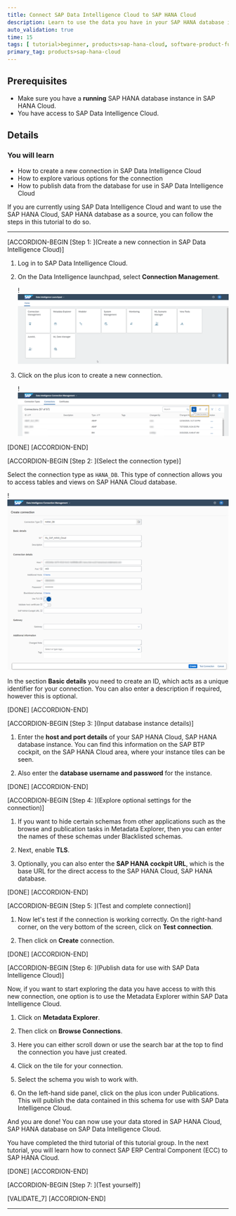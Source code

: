 ```yaml
---
title: Connect SAP Data Intelligence Cloud to SAP HANA Cloud
description: Learn to use the data you have in your SAP HANA database in SAP HANA Cloud, by connecting it with SAP Data Intelligence Cloud.
auto_validation: true
time: 15
tags: [ tutorial>beginner, products>sap-hana-cloud, software-product-function>sap-hana-cloud\,-sap-hana-database, products>sap-data-intelligence]
primary_tag: products>sap-hana-cloud
---
```


## Prerequisites
- Make sure you have a **running** SAP HANA database instance in SAP HANA Cloud.
- You have access to SAP Data Intelligence Cloud.


## Details
### You will learn
- How to create a new connection in SAP Data Intelligence Cloud
- How to explore various options for the connection
- How to publish data from the database for use in SAP Data Intelligence Cloud


If you are currently using SAP Data Intelligence Cloud and want to use the SAP HANA Cloud, SAP HANA database as a source, you can follow the steps in this tutorial to do so.


---

[ACCORDION-BEGIN [Step 1: ](Create a new connection in SAP Data Intelligence Cloud)]


1.	Log in to SAP Data Intelligence Cloud.

2.	On the Data Intelligence launchpad, select **Connection Management**.

    !![Connection Management](ss-01-connection-management.png)

3.	Click on the plus icon to create a new connection.

    !![Create Connection](ss-02-create-connection.png)



[DONE]
[ACCORDION-END]

[ACCORDION-BEGIN [Step 2: ](Select the connection type)]


Select the connection type as `HANA_DB`. This type of connection allows you to access tables and views on SAP HANA Cloud database.

!![New Connection](ss-03-new-connection.png)



In the section **Basic details** you need to create an ID, which acts as a unique identifier for your connection. You can also enter a description if required, however this is optional.



[DONE]
[ACCORDION-END]

[ACCORDION-BEGIN [Step 3: ](Input database instance details)]



1.	Enter the **host and port details** of your SAP HANA Cloud, SAP HANA database instance. You can find this information on the SAP BTP cockpit, on the SAP HANA Cloud area, where your instance tiles can be seen.

2.	Also enter the **database username and password** for the instance.



[DONE]
[ACCORDION-END]

[ACCORDION-BEGIN [Step 4: ](Explore optional settings for the connection)]


1.	If you want to hide certain schemas from other applications such as the browse and publication tasks in Metadata Explorer, then you can enter the names of these schemas under Blacklisted schemas.

2.	Next, enable **TLS**.

3.	Optionally, you can also enter the **SAP HANA cockpit URL**, which is the base URL for the direct access to the SAP HANA Cloud, SAP HANA database.



[DONE]
[ACCORDION-END]

[ACCORDION-BEGIN [Step 5: ](Test and complete connection)]


1.	Now let's test if the connection is working correctly. On the right-hand corner, on the very bottom of the screen, click on **Test connection**.

2.	Then click on **Create** connection.




[DONE]
[ACCORDION-END]

[ACCORDION-BEGIN [Step 6: ](Publish data for use with SAP Data Intelligence Cloud)]


Now, if you want to start exploring the data you have access to with this new connection, one option is to use the Metadata Explorer within SAP Data Intelligence Cloud.

1.	Click on **Metadata Explorer**.

2.	Then click on **Browse Connections**.

3.	Here you can either scroll down or use the search bar at the top to find the connection you have just created.

4.	Click on the tile for your connection.

5.	Select the schema you wish to work with.

6.	On the left-hand side panel, click on the plus icon under Publications. This will publish the data contained in this schema for use with SAP Data Intelligence Cloud.

And you are done! You can now use your data stored in SAP HANA Cloud, SAP HANA database on SAP Data Intelligence Cloud.

You have completed the third tutorial of this tutorial group. In the next tutorial, you will learn how to connect SAP ERP Central Component (ECC) to SAP HANA Cloud.




[DONE]
[ACCORDION-END]

[ACCORDION-BEGIN [Step 7: ](Test yourself)]



[VALIDATE_7]
[ACCORDION-END]

---
